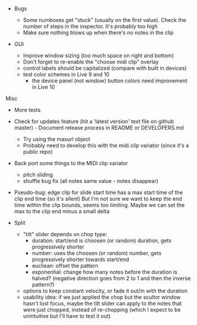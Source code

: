 - Bugs
  - Some numboxes get "stuck" (usually on the first value). Check the number of steps in the inspector. It's probably too high
  - Make sure nothing blows up when there's no notes in the clip

- GUI
  - Improve window sizing (too much space on right and bottom)
  - Don't forget to re-enable the "choose midi clip" overlay
  - control labels should be capitalized (compare with built in devices)
  - test color schemes in Live 9 and 10
    - the device panel (not window) button colors need improvement in Live 10

Misc
  - More tests
  - Check for updates feature (hit a 'latest version' text file on github master) - Document release process in README or DEVELOPERS.md
    - Try using the maxurl object
    - Probably need to develop this with the midi clip variator (since it's a public repo)
  - Back port some things to the MIDI clip variator
    - pitch sliding
    - shuffle bug fix (all notes same value - notes disappear)
  - Pseudo-bug: edge clip for slide start time has a max start time of the clip end time (so it's silent)
    But I'm not sure we want to keep the end time within the clip bounds, seems too limiting.
    Maybe we can set the max to the clip end minus a small delta

- Split
  - "tilt" slider depends on chop type:
    - duration: start/end is choosen (or random) duration, gets progressively shorter
    - number: uses the choosen (or random) number, gets progressively shorter towards start/end
    - eucliean: offset the pattern
    - exponential: change how many notes before the duration is halved? (negative direction goes from 2 to 1 and then the inverse pattern?)
  - options to keep constant velocity, or fade it out/in with the duration
  - usability idea: if we just applied the chop but the scultor window hasn't lost focus, maybe the tilt slider can apply to the
    notes that were just chopped, instead of re-chopping (which I expect to be unintuitive but I'll have to test it out)